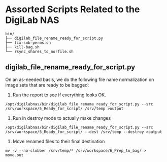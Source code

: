# Assorted Scripts Related to the DigiLab NAS


```
bin/
├── digilab_file_rename_ready_for_script.py
├── fix-smb-perms.sh
├── kill-bag.sh
└── rsync_shares_to_norfile.sh
```



## digilab_file_rename_ready_for_script.py

On an as-needed basis, we do the following file name normalization on image sets that are ready to be bagged:

1. Run the report to see if everything looks OK. 
```
/opt/digilabnas/bin/digilab_file_rename_ready_for_script.py --src /srv/workspace/5_Ready_for_script/ /srv/temp >output
```
1. Run in destroy mode to actually make changes
```
/opt/digilabnas/bin/digilab_file_rename_ready_for_script.py --src /srv/workspace/5_Ready_for_script/ --dest /srv/temp --destroy >output
```
1. Move renamed files to their final destination
```
mv -v --no-clobber /srv/temp/* /srv/workspace/6_Prep_to_bag/ > move.out
```